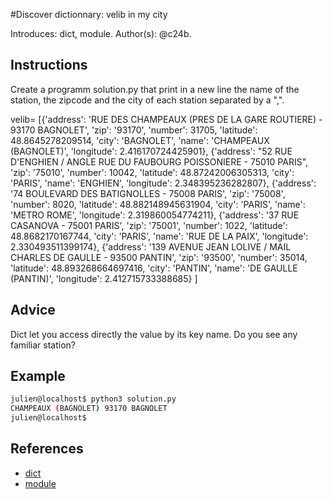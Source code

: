 #Discover dictionnary: velib in my city

Introduces: dict, module.
Author(s): @c24b.

## Instructions
Create a programm solution.py that print in a new line the name of the station, the zipcode and the city of each station separated by a ",".

 
velib= [{'address': 'RUE DES CHAMPEAUX (PRES DE LA GARE ROUTIERE) - 93170 BAGNOLET', 'zip': '93170', 'number': 31705, 'latitude': 48.8645278209514, 'city': 'BAGNOLET', 'name': 'CHAMPEAUX (BAGNOLET)', 'longitude': 2.416170724425901},
{'address': "52 RUE D'ENGHIEN / ANGLE RUE DU FAUBOURG POISSONIERE - 75010 PARIS", 'zip': '75010', 'number': 10042, 'latitude': 48.87242006305313, 'city': 'PARIS', 'name': 'ENGHIEN', 'longitude': 2.348395236282807},
{'address': '74 BOULEVARD DES BATIGNOLLES - 75008 PARIS', 'zip': '75008', 'number': 8020, 'latitude': 48.882148945631904, 'city': 'PARIS', 'name': 'METRO ROME', 'longitude': 2.319860054774211},
{'address': '37 RUE CASANOVA - 75001 PARIS', 'zip': '75001', 'number': 1022, 'latitude': 48.8682170167744, 'city': 'PARIS', 'name': 'RUE DE LA PAIX', 'longitude': 2.330493511399174},
{'address': '139 AVENUE JEAN LOLIVE / MAIL CHARLES DE GAULLE - 93500 PANTIN', 'zip': '93500', 'number': 35014, 'latitude': 48.893268664697416, 'city': 'PANTIN', 'name': 'DE GAULLE (PANTIN)', 'longitude': 2.412715733388685}
]




## Advice

Dict let you access directly the value by its key name. 
Do you see any familiar station?

## Example

```bash
julien@localhost$ python3 solution.py
CHAMPEAUX (BAGNOLET) 93170 BAGNOLET 
julien@localhost$
```



## References
 - [dict](https://docs.python.org/3/library/stdtypes.html#mapping-types-dict)
 - [module](https://docs.python.org/3.4/library/sys.html)
